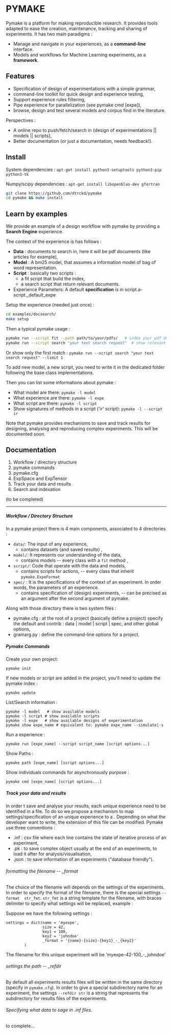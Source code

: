 # PYMAKE

Pymake is a platform for making reproducible research. It provides tools adapted to ease the creation, maintenance, tracking and sharing of experiments. It has two main paradigms :

* Manage and navigate in your experiences, as a **command-line** interface.
* Models and workflows for Machine Learning experiments, as a **framework**.

## Features
* Specification of design of experimentations with a simple grammar,
* command-line toolkit for quick design and experience testing,
* Support experience rules filtering,
* Pipe experience for parallelization (see pymake cmd [expe]),
* browse, design and test several models and corpus find in the literature.

Perspectives :

* A online repo to push/fetch/search in {design of experimentations || models || scripts},
* Better documentation (or just a documentation, needs feedback!).


## Install


System dependencies : `apt-get install python3-setuptools python3-pip python3-tk`

Numpy/scipy dependencies : `apt-get install libopenblas-dev gfortran`

```bash
git clone https://github.com/dtrckd/pymake
cd pymake && make install
```

## Learn by examples

We provide an example of a design workflow with pymake by providing a **Search Engine** experience.

The context of the experience is has follows :
* **Data** : documents to search in, here it will be pdf documents (like articles for example),
* **Model** : A bm25 model, that assumes a information model of bag of word representation.
* **Script** : basically two scripts :
    + a fit script that build  the index,
    + a search script that return relevant documents.
* Experience Parameters: A default **specification** is in  script.a-script.\_default_expe

Setup the experience (needed just once) :

```bash
cd examples/docsearch/
make setup
```

Then a typical pymake usage :

```bash
pymake run --script fit --path path/to/your/pdfs/   # index your pdf documents, take a coffe
pymake run --script search "your text search request"  # show relevant information
```
Or show only the first match :  `pymake run --script search "your text search request" --limit 1`

To add new model, a new script, you need to write it in the dedicated folder following the base class implementations.

Then you can list some informations about pymake :

* What model are there: `pymake -l model`
* What experience are there: `pymake -l expe`
* What script are there: `pymake -l script`
* Show signatures of methods in a script ('ir' script): `pymake -l --script ir`


Note that pymake provides  mechanisms to save and track results for designing, analysing and reproducing complex experiments.
This will be documented soon.


## Documentation


1. Workflow / directory structure
2. pymake commands
3. pymake.cfg
3. ExpSpace and ExpTensor
5. Track your data and results
6. Search and indexation

(to be completed)

----

##### Workflow / Directory Structure

In a pymake project there is 4 main components, associated to 4 directories :

* `data/`: The input of any experience,
    + contains datasets (and saved results) <!--  selection with the `-c` options and see frontendManager -->,
* `model/`: It represents our understanding of the data,
    + contains models -- every class with a `fit` method <!-- selection with the `-m` options and see ModelManager -->,
* `script/`: Code that operate with the data and models,
    + contains scripts for actions, -- every class that inherit `pymake.ExpeFormat` <!-- selection with the `-r` options -->
* `spec/` : It is the specifications of the context of an experiment. In order words, the parameters of an experience.
    + contains specification of (design) experiments, -- can be precised as an argument after the second argument of pymake.

Along with those directory there is two system files :
* pymake.cfg : at the root of a project (basically define a project) specify the default and contrib : data | model | script | spec, and other global options, <!-- document each entry -->
* gramarg.py : define the command-line options for a project. <!-- explaine the exp_append type -->


##### Pymake Commands

Create your own project:

    pymake init

If new models or script are added in the project, you'll need to update the pymake index :

    pymake update

List/Search information :

    pymake -l model   # show available models
    pymake -l script # show available scripts
    pymake -l expe   # show available designs of experimentation                                                                                                                             
    pymake show expe_name # equivalent to: pymake expe_name --simulate|-s

Run a experience :

    pymake run [expe_name] --script script_name [script options...]

Show Paths :

    pymake path [expe_name] [script options...]

Show individuals commands for asynchronously purpose :

    pymake cmd [expe_name] [script options...]

##### Track your data and results

In order t  save and analyse your results, each unique experience need to be identified in a file. To do so we propose a mechanism to map settings/specification of an unique experience to a <filename>. Depending on what the developer want to write, the extension of this file can be modified. Pymake use three conventions : 

* <filename>.inf : csv file where each line contains the state of iterative process of an experiment,
* <filename>.pk : to save complex object usually at the end of an experiments, to load it after for analysis/visualisation,
* <filename>.json : to save information of an experiments ("database friendly").

###### formatting the filename -- _format

The choice of the filename will depends on the settings of the experiments. In order to specify the format of the filename, there is the special settings `--format  str_fmt`. `str_fmt` is a string template for the filename, with braces delimiter to specify what settings will be replaced, example : 

Suppose we have the following settings : 
```
settings = dict(name = 'myexpe',
                size = 42,
                key1 = 100,
                key2 = 'johndoe'
                _format = '{name}-{size}-{key1}_-_{key2}'
        )
```

The filename for this unique experiment will be 'myexpe-42-100_-_johndoe'

###### settings the path -- _refdir

By default all experiments results files will be written in the same directory (specify in `pymake.cfg`). In order to give a special subdirectory name for an experiment, the settings `--refdir str` is a string that represents the subdirectory for results files of the experiments.

###### Specifying what data to sage in .inf files.

to complete...



